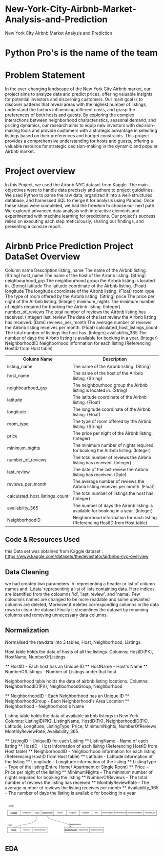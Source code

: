 # New-York-City-Airbnb-Market-Analysis-and-Prediction
New York City Airbnb Market Analysis and Prediction
# Python Pro's is the name of the team
# Problem Statement

In the ever-changing landscape of the New York City Airbnb market, our project aims to analyze data and predict prices,
offering valuable insights for potential investors and discerning customers. Our main goal is to discover patterns that reveal
areas with the highest number of listings, understand the factors influencing different costs, and grasp the preferences of both
hosts and guests. By exploring the complex interactions between neighborhood characteristics, seasonal demand, and pricing
dynamics, our research aims to equip new investors with decision-making tools and provide customers with a strategic
advantage in selecting listings based on their preferences and budget constraints. This project provides a comprehensive
understanding for hosts and guests, offering a valuable resource for strategic decision-making in the dynamic and popular
Airbnb market.

# Project overview
In this Project, we used the Airbnb NYC dataset from Kaggle. The main objectives were to handle data precisely and adhere to project guidelines. We used Python to parse the raw data, organized it into a well-structured database, and harnessed SQL to merge it for analysis using Pandas. Once these steps were completed, we had the freedom to choose our next path. We  explored advanced data analysis with interactive elements and experimented with machine learning for predictions. Our project's success relied on executing each step meticulously, sharing our findings, and presenting a concise report. 

# Airbnb Price Prediction Project DataSet Overview

Column name	                      Description
listing_name	      The name of the Airbnb listing. (String)
host_name	          The name of the host of the Airbnb listing. (String)
neighbourhood_grp	  The neighbourhood group the Airbnb listing is located 
                    in. (String)
latitude	          The latitude coordinate of the Airbnb listing. (Float)
longitude	          The longitude coordinate of the Airbnb listing. (Float)
room_type	          The type of room offered by the Airbnb listing. 
                    (String)
price	              The price per night of the Airbnb listing. (Integer)
minimum_nights	    The minimum number of nights required for booking the 
                    Airbnb listing. (Integer)
number_of_reviews	  The total number of reviews the Airbnb listing has 
                    received. (Integer)
last_review	        The date of the last review the Airbnb listing has 
                    received. (Date)
reviews_per_month	  The average number of reviews the Airbnb listing 
                    receives per month. (Float)
calculated_host_listings_count	The total number of listings the host has. 
                    (Integer)
availability_365	  The number of days the Airbnb listing is available for 
                    booking in a year. (Integer)
NeighborhoodID      Neighborhood information for each listing (Referencing 
                    HostID from Host table)

| Column Name                       | Description                                            |
|-----------------------------------|--------------------------------------------------------|
| listing_name                      | The name of the Airbnb listing. (String)               |
| host_name                         | The name of the host of the Airbnb listing. (String)   |
| neighbourhood_grp                 | The neighbourhood group the Airbnb listing is located in. (String) |
| latitude                          | The latitude coordinate of the Airbnb listing. (Float) |
| longitude                         | The longitude coordinate of the Airbnb listing. (Float)|
| room_type                         | The type of room offered by the Airbnb listing. (String)|
| price                             | The price per night of the Airbnb listing. (Integer)   |
| minimum_nights                    | The minimum number of nights required for booking the Airbnb listing. (Integer) |
| number_of_reviews                 | The total number of reviews the Airbnb listing has received. (Integer)|
| last_review                       | The date of the last review the Airbnb listing has received. (Date)|
| reviews_per_month                 | The average number of reviews the Airbnb listing receives per month. (Float)|
| calculated_host_listings_count    | The total number of listings the host has. (Integer)   |
| availability_365                  | The number of days the Airbnb listing is available for booking in a year. (Integer)|
| NeighborhoodID                    | Neighborhood information for each listing (Referencing HostID from Host table)|

## Code & Resources Used
this Data set was obtained from Kaggle
dataset : https://www.kaggle.com/datasets/thedevastator/airbnbs-nyc-overview

## Data Cleaning
 we had created two parameters 'h' representing a header or list of column names and 'l_data' representing a list of lists containing data. Here indices are identified from the coloumns 'id', 'last_review', and 'name'. Few coloumns names are changed to be more readable and some unwanted columns are deleted, Moreover it deletes corresponding columns in the data rows to clean the dataset.Finally it streamlines the dataset by renaming columns and removing unnecessary data columns.
## Normalization
Normalised the rawdata into 3 tables, Host, Neighborhood, Listings.

Host table holds the data of hosts of all the listings.
Columns: HostID(PK), HostName, NumberOfListings

** HostID - Each host has an Unique ID 
** HostName - Host's Name
** NumberOfListings - Number of Listings under that host


Neighborhood table holds the data of airbnb listing locations.
Columns: NeighborhoodID(PK), NeighborhoodGroup, Neighborhood

** NeighborhoodID - Each Neighborhood has an Unique ID
** NeighborhoodGroup - Each Neighborhood's Area Location
** Neighborhood - Neighborhood's Name


Listing table holds the data of available airbnb listings in New York.
Columns: ListingID(PK), ListingName, HostID(FK), NeighborhoodID(FK), Latitude, Longitude, ListingType, Price, MinimumNights, NumberOfReviews, MonthlyReviewRate, Availability_365

** ListingID  - UniqueID for each Listing
** ListingName - Name of each listing
** HostID - Host information of each lisitng (Referencing HostID from Host table)
** NeighborhoodID - Neighborhood information for each listing (Referencing HostID from Host table)
** Latitude - Latitude information of the listing
** Longitude - Longitude information of the listing
** ListingType - Type of the listing(Entire Home/ Apartment or Single Room)
** Price - Price per night of the listing
** MinimumNights - The minimum number of nights required for booking the listing
** NumberOfReviews - The total number of reviews the listing has received
** MonthlyReviewRate - The average number of reviews the listing receives per month
** Availability_365 - The number of days the listing is available for booking in a year


![image](relationschema.jpeg)



## EDA

